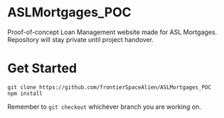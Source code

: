 # ASLMortgages_POC
Proof-of-concept Loan Management website made for ASL Mortgages. Repository will stay private until project handover.

# Get Started
```
git clone https://github.com/frontierSpaceAlien/ASLMortgages_POC
npm install
```
Remember to ``` git checkout ``` whichever branch you are working on.
